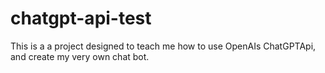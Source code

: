 # chatgpt-api-test
This is a a project designed to teach me how to use OpenAIs ChatGPTApi, and create my very own chat bot.
